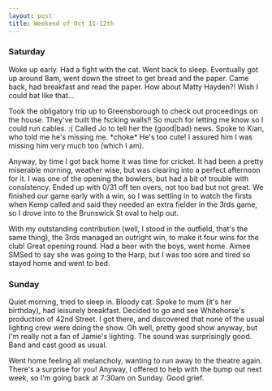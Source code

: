 ```yaml
---
layout: post
title: Weekend of Oct 11-12th
---
```


<h3>Saturday</h3>

<p>Woke up early. Had a fight with the cat. Went back to
sleep. Eventually got up around 8am, went down the street to get bread
and the paper. Came back, had breakfast and read the paper. How about
Matty Hayden?! Wish I could bat like that...</p>

<p>Took the obligatory trip up to Greensborough to check out proceedings
on the house. They've built the fscking walls!! So much for letting me
know so I could run cables. :( Called Jo to tell her the (good|bad)
news. Spoke to Kian, who told me he's missing me. *choke* He's too
cute! I assured him I was missing him very much too (which I am).</p>

<p>Anyway, by time I got back home it was time for cricket. It had been a
pretty miserable morning, weather wise, but was clearing into a
perfect afternoon for it. I was one of the opening the bowlers, but
had a bit of trouble with consistency. Ended up with 0/31 off ten
overs, not too bad but not great. We finished our game early with a
win, so I was settling in to watch the firsts when Kemp called and
said they needed an extra fielder in the 3rds game, so I drove into to
the Brunswick St oval to help out.</p>

<p>With my outstanding contribution (well, I stood in the outfield,
that's the same thing), the 3rds managed an outright win, to make it
four wins for the club! Great opening round. Had a beer with the boys,
went home. Aimee SMSed to say she was going to the Harp, but I was too
sore and tired so stayed home and went to bed.</p>

<h3>Sunday</h3>

<p>Quiet morning, tried to sleep in. Bloody cat. Spoke to mum (it's her
birthday), had leisurely breakfast. Decided to go and see Whitehorse's
production of 42nd Street. I got there, and discovered that none of
the usual lighting crew were doing the show. Oh well, pretty good show
anyway, but I'm really not a fan of Jamie's lighting. The sound was
surprisingly good. Band and cast good as usual.</p>

<p>Went home feeling all melancholy, wanting to run away to the theatre
again. There's a surprise for you! Anyway, I offered to help with the
bump out next week, so I'm going back at 7:30am on Sunday. Good grief.</p>

